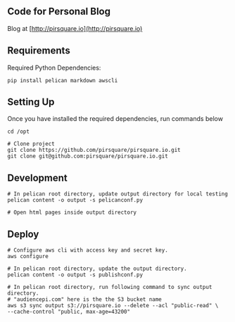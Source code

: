 ## Code for Personal Blog
Blog at [http://pirsquare.io](http://pirsquare.io)


## Requirements
Required Python Dependencies:
```shell
pip install pelican markdown awscli
```

## Setting Up
Once you have installed the required dependencies, run commands below
```shell
cd /opt

# Clone project
git clone https://github.com/pirsquare/pirsquare.io.git
git clone git@github.com:pirsquare/pirsquare.io.git
```

## Development
```shell
# In pelican root directory, update output directory for local testing
pelican content -o output -s pelicanconf.py

# Open html pages inside output directory
```

## Deploy
```shell
# Configure aws cli with access key and secret key.
aws configure

# In pelican root directory, update the output directory.
pelican content -o output -s publishconf.py

# In pelican root directory, run following command to sync output directory.
# "audiencepi.com" here is the the S3 bucket name
aws s3 sync output s3://pirsquare.io --delete --acl "public-read" \
--cache-control "public, max-age=43200"
```
